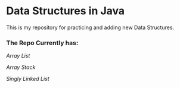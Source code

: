 # Data Structures in Java
This is my repository for practicing and adding new Data Structures.

### The Repo Currently has:

*Array List*

*Array Stack*

*Singly Linked List*
